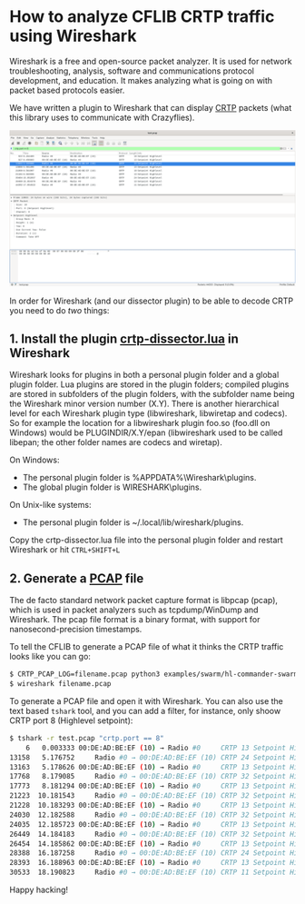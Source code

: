 # How to analyze CFLIB CRTP traffic using Wireshark

Wireshark is a free and open-source packet analyzer. It is used for network troubleshooting, analysis, software and communications protocol development, and education. It makes analyzing what is going on with packet based protocols easier.

We have written a plugin to Wireshark that can display [CRTP](https://www.bitcraze.io/documentation/repository/crazyflie-firmware/master/functional-areas/crtp/) packets (what this library uses to communicate with Crazyflies).

![Image of CRTP dissector in Wireshark](../docs/images/wireshark-dissector.png?raw=true "CRTP Wireshark Dissector")

In order for Wireshark (and our dissector plugin) to be able to decode CRTP you need to do *two* things:

## 1. Install the plugin [crtp-dissector.lua](crtp-dissector.lua) in Wireshark

Wireshark looks for plugins in both a personal plugin folder and a global plugin folder. Lua plugins are stored in the plugin folders; compiled plugins are stored in subfolders of the plugin folders, with the subfolder name being the Wireshark minor version number (X.Y). There is another hierarchical level for each Wireshark plugin type (libwireshark, libwiretap and codecs). So for example the location for a libwireshark plugin foo.so (foo.dll on Windows) would be PLUGINDIR/X.Y/epan (libwireshark used to be called libepan; the other folder names are codecs and wiretap).

On Windows:

- The personal plugin folder is %APPDATA%\Wireshark\plugins.
- The global plugin folder is WIRESHARK\plugins.

On Unix-like systems:

- The personal plugin folder is ~/.local/lib/wireshark/plugins.

Copy the crtp-dissector.lua file into the personal plugin folder and restart Wireshark or hit `CTRL+SHIFT+L`

## 2. Generate a [PCAP](https://en.wikipedia.org/wiki/Pcap) file

The de facto standard network packet capture format is libpcap (pcap), which is used in packet analyzers such as tcpdump/WinDump and Wireshark. The pcap file format is a binary format, with support for nanosecond-precision timestamps.

To tell the CFLIB to generate a PCAP file of what it thinks the CRTP traffic looks like you can go:

```bash
$ CRTP_PCAP_LOG=filename.pcap python3 examples/swarm/hl-commander-swarm.py
$ wireshark filename.pcap
```
To generate a PCAP file and open it with Wireshark. You can also use the text based `tshark` tool, and you can add a filter, for instance, only shoow CRTP port 8 (Highlevel setpoint):

```bash
$ tshark -r test.pcap "crtp.port == 8"
    6   0.003333 00:DE:AD:BE:EF (10) → Radio #0     CRTP 13 Setpoint Highlevel
13158   5.176752     Radio #0 → 00:DE:AD:BE:EF (10) CRTP 24 Setpoint Highlevel
13163   5.178626 00:DE:AD:BE:EF (10) → Radio #0     CRTP 13 Setpoint Highlevel
17768   8.179085     Radio #0 → 00:DE:AD:BE:EF (10) CRTP 32 Setpoint Highlevel
17773   8.181294 00:DE:AD:BE:EF (10) → Radio #0     CRTP 13 Setpoint Highlevel
21223  10.181543     Radio #0 → 00:DE:AD:BE:EF (10) CRTP 32 Setpoint Highlevel
21228  10.183293 00:DE:AD:BE:EF (10) → Radio #0     CRTP 13 Setpoint Highlevel
24030  12.182588     Radio #0 → 00:DE:AD:BE:EF (10) CRTP 32 Setpoint Highlevel
24035  12.185723 00:DE:AD:BE:EF (10) → Radio #0     CRTP 13 Setpoint Highlevel
26449  14.184183     Radio #0 → 00:DE:AD:BE:EF (10) CRTP 32 Setpoint Highlevel
26454  14.185862 00:DE:AD:BE:EF (10) → Radio #0     CRTP 13 Setpoint Highlevel
28388  16.187258     Radio #0 → 00:DE:AD:BE:EF (10) CRTP 24 Setpoint Highlevel
28393  16.188963 00:DE:AD:BE:EF (10) → Radio #0     CRTP 13 Setpoint Highlevel
30533  18.190823     Radio #0 → 00:DE:AD:BE:EF (10) CRTP 11 Setpoint Highlevel
```

Happy hacking!
